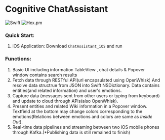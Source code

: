 # Cognitive ChatAssistant
![Swift](https://img.shields.io/badge/Swift-3.0-orange.svg)
![Hex.pm](https://img.shields.io/hexpm/l/plug.svg)

### Quick Start:
1. iOS Application: Download `ChatAssistant_iOS` and run

### Functions:
1. Basic UI including information TableView , chat details & Popover window contains search results
2. Fetch data through RESTful API(url encapsulated using OpenWhisk) And resolve data structrue from JSON into Swift NSDictionary. Data contains entities(and related information) and user's emotions.
3. Capture data (messages sent from other users or typing from keyboard) and update to cloud through APIs(also OpenWhisk).
4. Present entities and related Wiki information in a Popover window. Textfield at the bottom may change colors corresponding to the emotions(Relations between emotions and colors are same as *Inside Out*). 
5. Real-time data pipelines and streaming between two iOS mobile phones through Kafka.(*Publishing data is still remained to finish)



